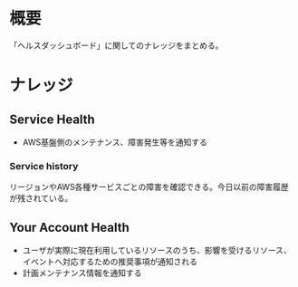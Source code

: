 # 概要
「ヘルスダッシュボード」に関してのナレッジをまとめる。

# ナレッジ
## Service Health
- AWS基盤側のメンテナンス、障害発生等を通知する

### Service history
リージョンやAWS各種サービスごとの障害を確認できる。今日以前の障害履歴が残されている。

## Your Account Health
- ユーザが実際に現在利用しているリソースのうち、影響を受けるリソース、イベントへ対応するための推奨事項が通知される
- 計画メンテナンス情報を通知する
